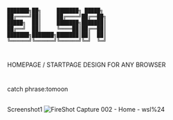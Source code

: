     ███████╗██╗     ███████╗ █████╗ 
    ██╔════╝██║     ██╔════╝██╔══██╗
    █████╗  ██║     ███████╗███████║
    ██╔══╝  ██║     ╚════██║██╔══██║
    ███████╗███████╗███████║██║  ██║
    ╚══════╝╚══════╝╚══════╝╚═╝  ╚═╝
# #
HOMEPAGE / STARTPAGE DESIGN FOR ANY BROWSER
# #
catch phrase:tomoon
##
Screenshot1
![FireShot Capture 002 - Home - wsl%24](https://user-images.githubusercontent.com/53539666/84952843-485f0000-b110-11ea-9639-a71867ac702f.png)
